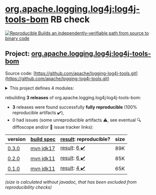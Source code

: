 [org.apache.logging.log4j:log4j-tools-bom](https://central.sonatype.com/artifact/org.apache.logging.log4j/log4j-tools-bom/0.3.0/versions) RB check
=======

[![Reproducible Builds](https://reproducible-builds.org/images/logos/rb.svg) an independently-verifiable path from source to binary code](https://reproducible-builds.org/)

## Project: [org.apache.logging.log4j:log4j-tools-bom](https://central.sonatype.com/artifact/org.apache.logging.log4j/log4j-tools-bom/0.3.0/versions)

Source code: [https://github.com/apache/logging-log4j-tools.git](https://github.com/apache/logging-log4j-tools.git)

<details><summary>This project defines 4 modules:</summary>

* [org.apache.logging.log4j:log4j-changelog](https://central.sonatype.com/artifact/org.apache.logging.log4j/log4j-changelog/0.3.0)
* [org.apache.logging.log4j:log4j-changelog-maven-plugin](https://central.sonatype.com/artifact/org.apache.logging.log4j/log4j-changelog-maven-plugin/0.3.0)
* [org.apache.logging.log4j:log4j-tools-bom](https://central.sonatype.com/artifact/org.apache.logging.log4j/log4j-tools-bom/0.3.0)
* [org.apache.logging.log4j:log4j-tools-parent](https://central.sonatype.com/artifact/org.apache.logging.log4j/log4j-tools-parent/0.3.0)
</details>

rebuilding **3 releases** of org.apache.logging.log4j:log4j-tools-bom:
- **3** releases were found successfully **fully reproducible** (100% reproducible artifacts :heavy_check_mark:),
- 0 had issues (some unreproducible artifacts :warning:, see eventual :mag: diffoscope and/or :memo: issue tracker links):

| version | [build spec](/BUILDSPEC.md) | [result](https://reproducible-builds.org/docs/jvm/): reproducible? | size |
| -- | --------- | ------ | -- |
| [0.3.0](https://central.sonatype.com/artifact/org.apache.logging.log4j/log4j-tools-bom/0.3.0/pom) | [mvn jdk17](log4j-tools-0.3.0.buildspec) | [result](log4j-tools-bom-0.3.0.buildinfo): [6 :heavy_check_mark: ](log4j-tools-bom-0.3.0.buildcompare) | 89K |
| [0.2.0](https://central.sonatype.com/artifact/org.apache.logging.log4j/log4j-tools-bom/0.2.0/pom) | [mvn jdk11](log4j-tools-0.2.0.buildspec) | [result](log4j-tools-bom-0.2.0.buildinfo): [6 :heavy_check_mark: ](log4j-tools-bom-0.2.0.buildcompare) | 85K |
| [0.1.0](https://central.sonatype.com/artifact/org.apache.logging.log4j/log4j-tools-bom/0.1.0/pom) | [mvn jdk11](log4j-tools-0.1.0.buildspec) | [result](log4j-tools-bom-0.1.0.buildinfo): [4 :heavy_check_mark: ](log4j-tools-bom-0.1.0.buildcompare) | 65K |

<i>(size is calculated without javadoc, that has been excluded from reproducibility checks)</i>
